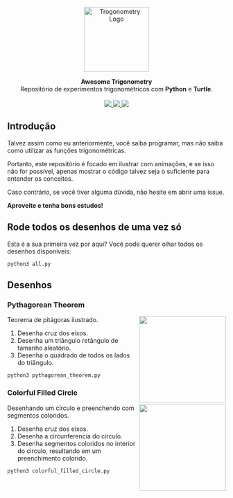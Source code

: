 <p align="center">
  <img src="https://cdn-icons-png.flaticon.com/512/12022/12022137.png" width="150" alt="Trogonometry Logo">
</p>

<p align="center">
  <b>Awesome Trigonometry</b>
  <br>
  Repositório de experimentos trigonométricos com <b>Python</b> e <b>Turtle</b>.
  <br><br>

  <a href="LICENSE">
    <img src="https://img.shields.io/github/license/d3cryptofc/awesome-trigonometry?color=red&label=License">
  </a>

  <a href="https://www.python.org/">
    <img src="https://img.shields.io/badge/Python-3.8%2B-red">
  </a>

  <a href="README.md">
    <img src="https://img.shields.io/badge/Readme-pt--BR | en--US-red">
  </a>
</p>


## Introdução
Talvez assim como eu anteriormente, você saiba programar, mas não saiba como utilizar as funções trigonométricas.

Portanto, este repositório é focado em ilustrar com animações, e se isso não for possível, apenas mostrar o código talvez seja o suficiente para entender os conceitos.

Caso contrário, se você tiver alguma dúvida, não hesite em abrir uma issue.

**Aproveite e tenha bons estudos!**


## Rode todos os desenhos de uma vez só
Esta é a sua primeira vez por aqui? Você pode querer olhar todos os desenhos disponíveis:

```
python3 all.py
```


## Desenhos

### Pythagorean Theorem

<img align="right" width="200" src="https://i.imgur.com/yBg5Uhh.gif">

Teorema de pitágoras ilustrado.

1. Desenha cruz dos eixos.
2. Desenha um triângulo retângulo de tamanho aleatório.
3. Desenha o quadrado de todos os lados do triângulo.

```
python3 pythagorean_theorem.py
```

### Colorful Filled Circle

<img align="right" width="200" src="https://i.imgur.com/VqmoQXr.gif">

Desenhando um círculo e preenchendo com segmentos coloridos.

1. Desenha cruz dos eixos.
2. Desenha a circunferencia do círculo.
3. Desenha segmentos coloridos no interior do circulo, resultando em um preenchimento colorido.

```
python3 colorful_filled_circle.py
```
